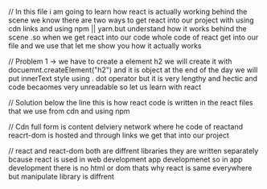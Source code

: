 // In this file i am going to learn how react is actually working behind the scene we know there are two ways to get react into our project with using cdn links and using npm || yarn.but understand how it works behind the scene .so when we get react into our code whole code of react get into our file and we use that let me show you how it actually works

// Problem 1 -> we have to create a element h2 we will create it with docuemnt.createElement("h2") and it is object at the end of the day we will put innerText style using . dot operator but it is very lengthy and hectic and code becaomes very unreadable so let us learn with react

// Solution below the line this is how react code is written in the react files that we use from cdn and using npm

// Cdn full form is content delviery network where he code of reactand reacrt-dom is hosted and through links we get that into our project

// react and react-dom both are diffrent libraries they are written separately bcause react is used in web development app developmenet so in  app development there is no html or dom thats why react is same everywhere but manipulate library is diffrent